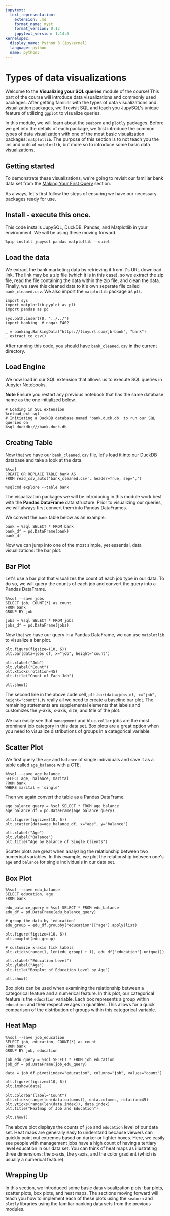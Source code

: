 ```yaml
---
jupytext:
  text_representation:
    extension: .md
    format_name: myst
    format_version: 0.13
    jupytext_version: 1.14.6
kernelspec:
  display_name: Python 3 (ipykernel)
  language: python
  name: python3
---
```


# Types of data visualizations

Welcome to the <b>Visualizing your SQL queries</b> module of the course! This part of the course will introduce data visualizations and commonly used packages. After getting familiar with the types of data visualizations and visualization packages, we'll revisit SQL and teach you JupySQL's unique feature of utilizing `ggplot` to visualize queries.

In this module, we will learn about the `seaborn` and `plotly` packages. Before we get into the details of each package, we first introduce the common types of data visualization with one of the most basic visualization packages: `matplotlib`. The purpose of this section is to not teach you the ins and outs of `matplotlib`, but more so to introduce some basic data visualizations. 

## Getting started

To demonstrate these visualizations, we're going to revisit our familiar bank data set from the [Making Your First Query](https://ploomber-sql.readthedocs.io/en/latest/intro-to-sql/making-your-first-query.html) section.

As always, let's first follow the steps of ensuring we have our necessary packages ready for use.

<!-- #region -->
## Install - execute this once. 

This code installs JupySQL, DuckDB, Pandas, and Matplotlib in your environment. We will be using these moving forward.

```{code-cell} ipython3
%pip install jupysql pandas matplotlib --quiet
```

## Load the data
We extract the bank marketing data by retrieving it from it's URL download link. The link may be a zip file (which it is in this case), so we extract the zip file, read the file containing the data within the zip file, and clean the data. Finally, we save this cleaned data to it's own seperate file called `bank_cleaned.csv`. We also import the `matplotlib` package as `plt`.

```{code-cell} ipython3
import sys
import matplotlib.pyplot as plt
import pandas as pd

sys.path.insert(0, "../../")
import banking  # noqa: E402

_ = banking.BankingData("https://tinyurl.com/jb-bank", "bank")
_.extract_to_csv()
```

After running this code, you should have `bank_cleaned.csv` in the current directory. 

## Load Engine
We now load in our SQL extension that allows us to execute SQL queries in Jupyter Notebooks. 

<b>Note</b> Ensure you restart any previous notebook that has the same database name as the one initialized below.

```{code-cell} ipython3
# Loading in SQL extension
%reload_ext sql
# Initiating a DuckDB database named 'bank.duck.db' to run our SQL queries on
%sql duckdb:///bank.duck.db
```

## Creating Table

Now that we have our `bank_cleaned.csv` file, let's load it into our DuckDB database and take a look at the data.

```{code-cell} ipython3
%%sql
CREATE OR REPLACE TABLE bank AS
FROM read_csv_auto('bank_cleaned.csv', header=True, sep=',')
```

```{code-cell} ipython3
%sqlcmd explore --table bank
```

The visualization packages we will be introducing in this module work best with the <b>Pandas DataFrame</b> data structure. Prior to visualizing our queries, we will always first convert them into Pandas DataFrames.

We convert the `bank` table below as an example.

```{code-cell} ipython3
bank = %sql SELECT * FROM bank
bank_df = pd.DataFrame(bank)
bank_df
```

<!-- #region -->

Now we can jump into one of the most simple, yet essential, data visualizations: the bar plot.

## Bar Plot

Let's use a bar plot that visualizes the count of each job type in our data. To do so, we will query the counts of each job and convert the query into a Pandas DataFrame.

```{code-cell} ipython3
%%sql --save jobs
SELECT job, COUNT(*) as count
FROM bank 
GROUP BY job
```

```{code-cell} ipython3
jobs = %sql SELECT * FROM jobs
jobs_df = pd.DataFrame(jobs)
```

Now that we have our query in a Pandas DataFrame, we can use `matplotlib` to visualize a bar plot.

```{code-cell} ipython3
plt.figure(figsize=(10, 6))
plt.bar(data=jobs_df, x="job", height="count")

plt.xlabel("Job")
plt.ylabel("Count")
plt.xticks(rotation=45)
plt.title("Count of Each Job")

plt.show()
```

The second line in the above code cell, `plt.bar(data=jobs_df, x="job", height="count")`, is really all we need to create a baseline bar plot. The remaining statements are supplemental elements that labels and customizes the y-axis, x-axis, size, and title of the plot. 

We can easily see that `management` and `blue-collar` jobs are the most prominent job category in this data set. Box plots are a great option when you need to visualize distributions of groups in a categorical variable.

## Scatter Plot

We first query the `age` and `balance` of single individuals and save it as a table called `age_balance` with a CTE.

```{code-cell} ipython3
%%sql --save age_balance
SELECT age, balance, marital
FROM bank
WHERE marital = 'single'
```

Then we again convert the table as a Pandas DataFrame.

```{code-cell} ipython3
age_balance_query = %sql SELECT * FROM age_balance
age_balance_df = pd.DataFrame(age_balance_query)
```

```{code-cell} ipython3
plt.figure(figsize=(10, 6))
plt.scatter(data=age_balance_df, x="age", y="balance")

plt.xlabel("Age")
plt.ylabel("Balance")
plt.title("Age by Balance of Single Clients")
```

Scatter plots are great when analyzing the relationship between two numerical variables. In this example, we plot the relationship between one's `age` and `balance` for single individuals in our data set. 

## Box Plot

```{code-cell} ipython3
%%sql --save edu_balance
SELECT education, age
FROM bank
```

```{code-cell} ipython3
edu_balance_query = %sql SELECT * FROM edu_balance
edu_df = pd.DataFrame(edu_balance_query)
```

```{code-cell} ipython3
# group the data by 'education'
edu_group = edu_df.groupby("education")["age"].apply(list)

plt.figure(figsize=(10, 6))
plt.boxplot(edu_group)

# customize x-axis tick labels
plt.xticks(range(1, len(edu_group) + 1), edu_df["education"].unique())

plt.xlabel("Education Level")
plt.ylabel("Age")
plt.title("Boxplot of Education Level by Age")

plt.show()
```

Box plots can be used when examining the relationship between a categorical feature and a numerical feature. In this plot, our categorical feature is the `education` variable. Each box represents a group within `education` and their respective ages in quantiles. This allows for a quick comparison of the distribution of groups within this categorical variable.

## Heat Map

```{code-cell} ipython3
%%sql --save job_education
SELECT job, education, COUNT(*) as count
FROM bank 
GROUP BY job, education
```

```{code-cell} ipython3
job_edu_query = %sql SELECT * FROM job_education
job_df = pd.DataFrame(job_edu_query)
```

```{code-cell} ipython3
data = job_df.pivot(index="education", columns="job", values="count")

plt.figure(figsize=(10, 6))
plt.imshow(data)

plt.colorbar(label="Count")
plt.xticks(range(len(data.columns)), data.columns, rotation=45)
plt.yticks(range(len(data.index)), data.index)
plt.title("Heatmap of Job and Education")

plt.show()
```

The above plot displays the counts of `job` and `education` level of our data set. Heat maps are generally easy to understand because viewers can quickly point out extremes based on darker or lighter boxes. Here, we easily see people with management jobs have a high count of having a tertiary level education in our data set. You can think of heat maps as illustrating three dimensions: the x-axis, the y-axis, and the color gradient (which is usually a numerical feature).

## Wrapping Up

In this section, we introduced some basic data visualization plots: bar plots, scatter plots, box plots, and heat maps. The sections moving forward will teach you how to implement each of these plots using the `seaborn` and `plotly` libraries using the familiar banking data sets from the previous modules.
